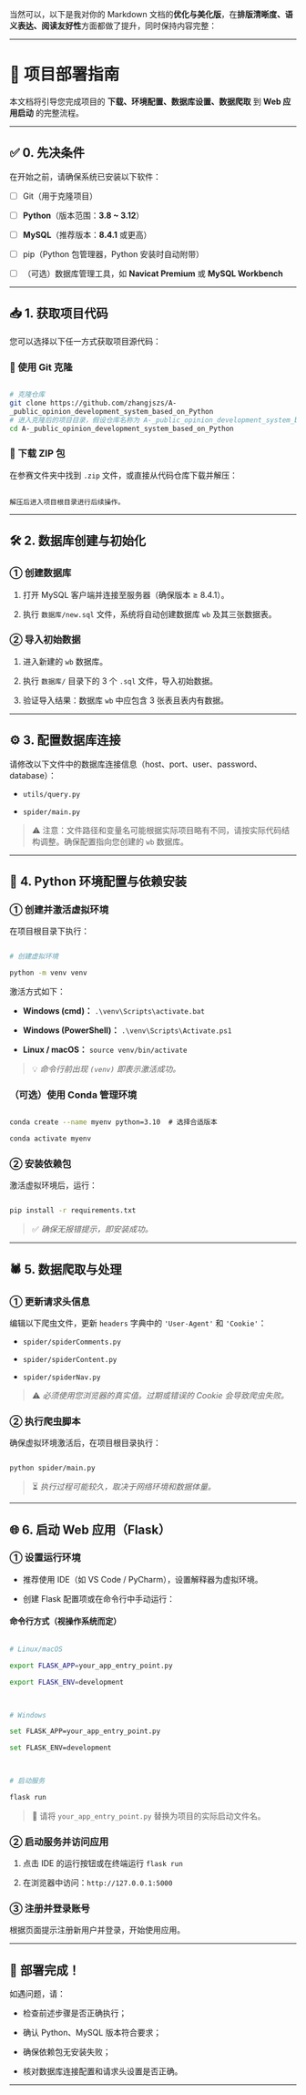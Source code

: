 当然可以，以下是我对你的 Markdown 文档的**优化与美化版**，在**排版清晰度、语义表达、阅读友好性**方面都做了提升，同时保持内容完整：

  

---

  

# 🚀 项目部署指南

  

本文档将引导您完成项目的 **下载、环境配置、数据库设置、数据爬取** 到 **Web 应用启动** 的完整流程。

  

---

  

## ✅ 0. 先决条件

  

在开始之前，请确保系统已安装以下软件：

  

- [ ] Git（用于克隆项目）

- [ ] **Python**（版本范围：**3.8 ~ 3.12**）

- [ ] **MySQL**（推荐版本：**8.4.1** 或更高）

- [ ] pip（Python 包管理器，Python 安装时自动附带）

- [ ] （可选）数据库管理工具，如 **Navicat Premium** 或 **MySQL Workbench**

  

---

  

## 📥 1. 获取项目代码

  

您可以选择以下任一方式获取项目源代码：

  

### 🔸 使用 Git 克隆

  

```bash

# 克隆仓库 
git clone https://github.com/zhangjszs/A-
_public_opinion_development_system_based_on_Python 
# 进入克隆后的项目目录，假设仓库名称为 A-_public_opinion_development_system_based_on_Python 
cd A-_public_opinion_development_system_based_on_Python

```

  

### 🔸 下载 ZIP 包

  

在参赛文件夹中找到 `.zip` 文件，或直接从代码仓库下载并解压：

  

```text

解压后进入项目根目录进行后续操作。

```

  

---

  

## 🛠 2. 数据库创建与初始化

  

### ① 创建数据库

  

1. 打开 MySQL 客户端并连接至服务器（确保版本 ≥ 8.4.1）。

2. 执行 `数据库/new.sql` 文件，系统将自动创建数据库 `wb` 及其三张数据表。

  

### ② 导入初始数据

  

1. 进入新建的 `wb` 数据库。

2. 执行 `数据库/` 目录下的 3 个 `.sql` 文件，导入初始数据。

3. 验证导入结果：数据库 `wb` 中应包含 3 张表且表内有数据。

  

---

  

## ⚙️ 3. 配置数据库连接

  

请修改以下文件中的数据库连接信息（host、port、user、password、database）：

  

- `utils/query.py`

- `spider/main.py`

  

> ⚠️ 注意：文件路径和变量名可能根据实际项目略有不同，请按实际代码结构调整。确保配置指向您创建的 `wb` 数据库。

  

---

  

## 🐍 4. Python 环境配置与依赖安装

  

### ① 创建并激活虚拟环境

  

在项目根目录下执行：

  

```bash

# 创建虚拟环境

python -m venv venv

```

  

激活方式如下：

  

- **Windows (cmd)：** `.\venv\Scripts\activate.bat`

- **Windows (PowerShell)：** `.\venv\Scripts\Activate.ps1`

- **Linux / macOS：** `source venv/bin/activate`

  

> 💡 *命令行前出现 `(venv)` 即表示激活成功。*

  

### （可选）使用 Conda 管理环境

  

```bash

conda create --name myenv python=3.10  # 选择合适版本

conda activate myenv

```

  

### ② 安装依赖包

  

激活虚拟环境后，运行：

  

```bash

pip install -r requirements.txt

```

  

> ✅ *确保无报错提示，即安装成功。*

  

---

  

## 🕷 5. 数据爬取与处理

  

### ① 更新请求头信息

  

编辑以下爬虫文件，更新 `headers` 字典中的 `'User-Agent'` 和 `'Cookie'`：

  

- `spider/spiderComments.py`

- `spider/spiderContent.py`

- `spider/spiderNav.py`

  

> ⚠️ *必须使用您浏览器的真实值。过期或错误的 Cookie 会导致爬虫失败。*

  

### ② 执行爬虫脚本

  

确保虚拟环境激活后，在项目根目录执行：

  

```bash

python spider/main.py

```

  

> ⏳ *执行过程可能较久，取决于网络环境和数据体量。*

  

---

  

## 🌐 6. 启动 Web 应用（Flask）

  

### ① 设置运行环境

  

- 推荐使用 IDE（如 VS Code / PyCharm），设置解释器为虚拟环境。

- 创建 Flask 配置项或在命令行中手动运行：

  

#### 命令行方式（视操作系统而定）

  

```bash

# Linux/macOS

export FLASK_APP=your_app_entry_point.py

export FLASK_ENV=development

  

# Windows

set FLASK_APP=your_app_entry_point.py

set FLASK_ENV=development

  

# 启动服务

flask run

```

  

> 📌 请将 `your_app_entry_point.py` 替换为项目的实际启动文件名。

  

### ② 启动服务并访问应用

  

1. 点击 IDE 的运行按钮或在终端运行 `flask run`

2. 在浏览器中访问：`http://127.0.0.1:5000`

  

### ③ 注册并登录账号

  

根据页面提示注册新用户并登录，开始使用应用。

  

---

  

## 🏁 部署完成！

  

如遇问题，请：

  

- 检查前述步骤是否正确执行；

- 确认 Python、MySQL 版本符合要求；

- 确保依赖包无安装失败；

- 核对数据库连接配置和请求头设置是否正确。

  

---